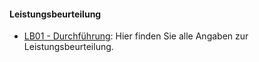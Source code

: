 #### Leistungsbeurteilung
* [LB01 - Durchführung](./content.php?top=1&file=exam/lb01/index.md): Hier finden Sie alle Angaben zur Leistungsbeurteilung.
